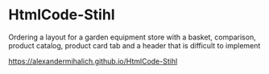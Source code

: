 # HtmlCode-Stihl

Ordering a layout for a garden equipment store with a basket, comparison, product catalog, product card tab and a header that is difficult to implement

https://alexandermihalich.github.io/HtmlCode-Stihl
